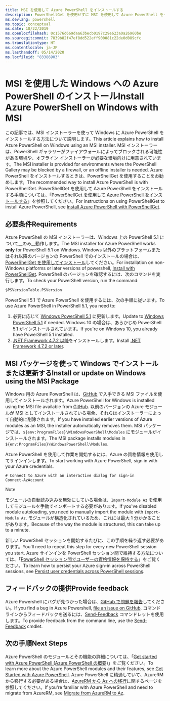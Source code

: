 ```yaml
---
title: MSI を使用して Azure PowerShell をインストールする
description: PowerShellGet を使用せずに MSI を使用して Azure PowerShell をインストールする方法
ms.devlang: powershell
ms.topic: conceptual
ms.date: 10/22/2019
ms.openlocfilehash: 0c1576d669daa63becb0197c29e623a0a26960be
ms.sourcegitcommit: 7839b82f47ef8dd522eff900081c22de0d089cfc
ms.translationtype: HT
ms.contentlocale: ja-JP
ms.lasthandoff: 05/14/2020
ms.locfileid: "83386903"
---
```

# <a name="install-azure-powershell-on-windows-with-msi"></a><span data-ttu-id="87bc6-103">MSI を使用した Windows への Azure PowerShell のインストール</span><span class="sxs-lookup"><span data-stu-id="87bc6-103">Install Azure PowerShell on Windows with MSI</span></span>

<span data-ttu-id="87bc6-104">この記事では、MSI インストーラーを使って Windows に Azure PowerShell をインストールする方法について説明します。</span><span class="sxs-lookup"><span data-stu-id="87bc6-104">This article explains how to install Azure PowerShell on Windows using an MSI installer.</span></span> <span data-ttu-id="87bc6-105">MSI インストーラーは、PowerShell ギャラリーがファイアウォールによってブロックされる可能性がある環境や、オフライン インストーラーが必要な環境向けに用意されています。</span><span class="sxs-lookup"><span data-stu-id="87bc6-105">The MSI installer is provided for environments where the PowerShell Gallery may be blocked by a firewall, or an offline installer is needed.</span></span> <span data-ttu-id="87bc6-106">Azure PowerShell をインストールするときは、PowerShellGet を使用することをお勧めします。</span><span class="sxs-lookup"><span data-stu-id="87bc6-106">The recommended way to install Azure PowerShell is with PowerShellGet.</span></span> <span data-ttu-id="87bc6-107">PowerShellGet を使用して Azure PowerShell をインストールする手順については、「[PowerShellGet を使用して Azure PowerShell をインストールする](install-az-ps.md)」を参照してください。</span><span class="sxs-lookup"><span data-stu-id="87bc6-107">For instructions on using PowerShellGet to install Azure PowerShell, see [Install Azure PowerShell with PowerShellGet](install-az-ps.md).</span></span>

## <a name="requirements"></a><span data-ttu-id="87bc6-108">必要条件</span><span class="sxs-lookup"><span data-stu-id="87bc6-108">Requirements</span></span>

<span data-ttu-id="87bc6-109">Azure PowerShell の MSI インストーラーは、Windows 上の PowerShell 5.1 について__のみ__動作します。</span><span class="sxs-lookup"><span data-stu-id="87bc6-109">The MSI installer for Azure PowerShell works __only__ for PowerShell 5.1 on Windows.</span></span> <span data-ttu-id="87bc6-110">Windows 以外のプラットフォームまたはそれ以降のバージョンの PowerShell でのインストールの場合は、[PowerShellGet を使用してインストール](install-az-ps.md)してください。</span><span class="sxs-lookup"><span data-stu-id="87bc6-110">For installation on non-Windows platforms or later versions of powershell, [Install with PowerShellGet](install-az-ps.md).</span></span>
<span data-ttu-id="87bc6-111">PowerShell のバージョンを確認するには、次のコマンドを実行します。</span><span class="sxs-lookup"><span data-stu-id="87bc6-111">To check your PowerShell version, run the command:</span></span>

```powershell-interactive
$PSVersionTable.PSVersion
```

<span data-ttu-id="87bc6-112">PowerShell 5.1 で Azure PowerShell を使用するには、次の手順に従います。</span><span class="sxs-lookup"><span data-stu-id="87bc6-112">To use Azure PowerShell in PowerShell 5.1, you need to:</span></span>

1. <span data-ttu-id="87bc6-113">必要に応じて [Windows PowerShell 5.1](/powershell/scripting/install/installing-windows-powershell#upgrading-existing-windows-powershell) に更新します。</span><span class="sxs-lookup"><span data-stu-id="87bc6-113">Update to [Windows PowerShell 5.1](/powershell/scripting/install/installing-windows-powershell#upgrading-existing-windows-powershell) if needed.</span></span> <span data-ttu-id="87bc6-114">Windows 10 の場合は、あらかじめ PowerShell 5.1 がインストールされています。</span><span class="sxs-lookup"><span data-stu-id="87bc6-114">If you're on Windows 10, you already have PowerShell 5.1 installed.</span></span>
2. <span data-ttu-id="87bc6-115">[.NET Framework 4.7.2 以降](/dotnet/framework/install)をインストールします。</span><span class="sxs-lookup"><span data-stu-id="87bc6-115">Install [.NET Framework 4.7.2 or later](/dotnet/framework/install).</span></span>

## <a name="install-or-update-on-windows-using-the-msi-package"></a><span data-ttu-id="87bc6-116">MSI パッケージを使って Windows でインストールまたは更新する</span><span class="sxs-lookup"><span data-stu-id="87bc6-116">Install or update on Windows using the MSI Package</span></span>

<span data-ttu-id="87bc6-117">Windows 用の Azure PowerShell は、[GitHub](https://github.com/Azure/azure-powershell/releases/tag/v2.8.0-October2019) で入手できる MSI ファイルを使用してインストールされます。</span><span class="sxs-lookup"><span data-stu-id="87bc6-117">Azure PowerShell for Windows is installed using the MSI file available from [GitHub](https://github.com/Azure/azure-powershell/releases/tag/v2.8.0-October2019).</span></span> <span data-ttu-id="87bc6-118">以前のバージョンの Azure モジュールが MSI としてインストールされている場合、それらはインストーラーによって自動的に削除されます。</span><span class="sxs-lookup"><span data-stu-id="87bc6-118">If you have installed earlier versions of Azure modules as an MSI, the installer automatically removes them.</span></span> <span data-ttu-id="87bc6-119">MSI パッケージでは、`${env:ProgramFiles}\WindowsPowerShell\Modules` にモジュールがインストールされます。</span><span class="sxs-lookup"><span data-stu-id="87bc6-119">The MSI package installs modules in `${env:ProgramFiles}\WindowsPowerShell\Modules`.</span></span>

<span data-ttu-id="87bc6-120">Azure PowerShell を使用して作業を開始するには、Azure の資格情報を使用してサインインします。</span><span class="sxs-lookup"><span data-stu-id="87bc6-120">To start working with Azure PowerShell, sign in with your Azure credentials.</span></span>

```powershell-interactive
# Connect to Azure with an interactive dialog for sign-in
Connect-AzAccount
```

> [!NOTE]
>
> <span data-ttu-id="87bc6-121">モジュールの自動読み込みを無効にしている場合は、`Import-Module Az` を使用してモジュールを手動でインポートする必要があります。</span><span class="sxs-lookup"><span data-stu-id="87bc6-121">If you've disabled module autoloading, you need to manually import the module with `Import-Module Az`.</span></span> <span data-ttu-id="87bc6-122">モジュールが構造化されているため、これには最大 1 分かかることがあります。</span><span class="sxs-lookup"><span data-stu-id="87bc6-122">Because of the way the module is structured, this can take up to a minute.</span></span>

<span data-ttu-id="87bc6-123">新しい PowerShell セッションを開始するたびに、この手順を繰り返す必要があります。</span><span class="sxs-lookup"><span data-stu-id="87bc6-123">You'll need to repeat this step for every new PowerShell session you start.</span></span> <span data-ttu-id="87bc6-124">Azure サインインを PowerShell セッション間で維持する方法については、「[PowerShell セッション間でユーザーの資格情報を保持する](context-persistence.md)」をご覧ください。</span><span class="sxs-lookup"><span data-stu-id="87bc6-124">To learn how to persist your Azure sign-in across PowerShell sessions, see [Persist user credentials across PowerShell sessions](context-persistence.md).</span></span>

## <a name="provide-feedback"></a><span data-ttu-id="87bc6-125">フィードバックの提供</span><span class="sxs-lookup"><span data-stu-id="87bc6-125">Provide feedback</span></span>

<span data-ttu-id="87bc6-126">Azure Powershell にバグが見つかった場合は、[GitHub で問題を報告](https://github.com/Azure/azure-powershell/issues)してください。</span><span class="sxs-lookup"><span data-stu-id="87bc6-126">If you find a bug in Azure Powershell, [file an issue on GitHub](https://github.com/Azure/azure-powershell/issues).</span></span>
<span data-ttu-id="87bc6-127">コマンド ラインからフィードバックを送るには、[Send-Feedback](/powershell/module/az.accounts/send-feedback) コマンドレットを使用します。</span><span class="sxs-lookup"><span data-stu-id="87bc6-127">To provide feedback from the command line, use the [Send-Feedback](/powershell/module/az.accounts/send-feedback) cmdlet.</span></span>

## <a name="next-steps"></a><span data-ttu-id="87bc6-128">次の手順</span><span class="sxs-lookup"><span data-stu-id="87bc6-128">Next Steps</span></span>

<span data-ttu-id="87bc6-129">Azure PowerShell のモジュールとその機能の詳細については、「[Get started with Azure PowerShell (Azure PowerShell の概要)](get-started-azureps.md)」をご覧ください。</span><span class="sxs-lookup"><span data-stu-id="87bc6-129">To learn more about the Azure PowerShell modules and their features, see [Get Started with Azure PowerShell](get-started-azureps.md).</span></span>
<span data-ttu-id="87bc6-130">Azure PowerShell に精通していて、AzureRM から移行する必要がある場合は、[AzureRM から Az への移行](migrate-from-azurerm-to-az.md)に関するページを参照してください。</span><span class="sxs-lookup"><span data-stu-id="87bc6-130">If you're familiar with Azure PowerShell and need to migrate from AzureRM, see [Migrate from AzureRM to Az](migrate-from-azurerm-to-az.md).</span></span>
